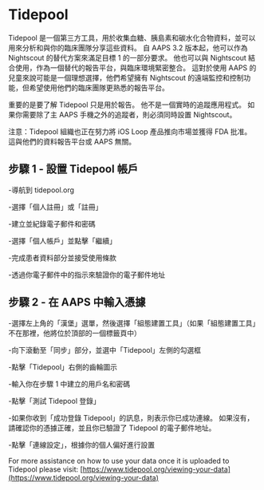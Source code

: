 # Tidepool

Tidepool 是一個第三方工具，用於收集血糖、胰島素和碳水化合物資料，並可以用來分析和與你的臨床團隊分享這些資料。 自 AAPS 3.2 版本起，他可以作為 Nightscout 的替代方案來滿足目標 1 的一部分要求。 他也可以與 Nightscout 結合使用，作為一個替代的報告平台，與臨床環境緊密整合。 這對於使用 AAPS 的兒童來說可能是一個理想選擇，他們希望擁有 Nightscout 的遠端監控和控制功能，但希望使用他們的臨床團隊更熟悉的報告平台。

重要的是要了解 Tidepool 只是用於報告。 他不是一個實時的追蹤應用程式。 如果你需要除了主 AAPS 手機之外的追蹤者，則必須同時設置 Nightscout。

注意：Tidepool 組織也正在努力將 iOS Loop 產品推向市場並獲得 FDA 批准。 這與他們的資料報告平台或 AAPS 無關。


## 步驟 1 - 設置 Tidepool 帳戶

-導航到 tidepool.org

-選擇「個人註冊」或「註冊」

-建立並紀錄電子郵件和密碼

-選擇「個人帳戶」並點擊「繼續」

-完成患者資料部分並接受使用條款

-透過你電子郵件中的指示來驗證你的電子郵件地址


## 步驟 2 - 在 AAPS 中輸入憑據

-選擇左上角的「漢堡」選單，然後選擇「組態建置工具」（如果「組態建置工具」不在那裡，他將位於頂部的一個標籤頁中）

-向下滾動至「同步」部分，並選中「Tidepool」左側的勾選框

-點擊「Tidepool」右側的齒輪圖示

-輸入你在步驟 1 中建立的用戶名和密碼

-點擊「測試 Tidepool 登錄」

-如果你收到「成功登錄 Tidepool」的訊息，則表示你已成功連線。 如果沒有，請確認你的憑據正確，並且你已驗證了 Tidepool 的電子郵件地址。

-點擊「連線設定」，根據你的個人偏好進行設置

For more assistance on how to use your data once it is uploaded to Tidepool please visit: [https://www.tidepool.org/viewing-your-data](https://www.tidepool.org/viewing-your-data) 
